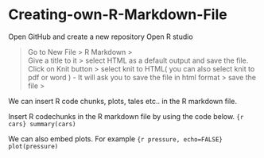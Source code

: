 # Creating-own-R-Markdown-File
Open GitHub and create a new repository
Open R studio 
> Go to New File > R Markdown >  
      Give a title to it > select HTML as a default output and save the file.
 Click on Knit button > select knit to HTML( you can also select knit to pdf or word ) - It will ask you to save the file in html format > save the file >
 
 We can insert R code chunks, plots, tales etc.. in the R markdown file.
 
 Insert R codechunks in the R markdown file by using the code below.
           ```{r cars}
           summary(cars)
           ```
              
 We can also embed plots. For example
         ```{r pressure, echo=FALSE}
         plot(pressure)
         ```
     
